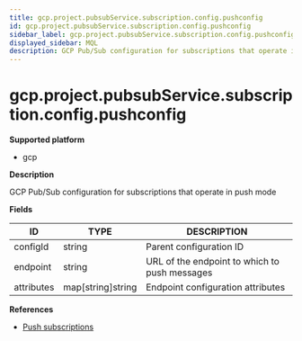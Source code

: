 ```yaml
---
title: gcp.project.pubsubService.subscription.config.pushconfig
id: gcp.project.pubsubService.subscription.config.pushconfig
sidebar_label: gcp.project.pubsubService.subscription.config.pushconfig
displayed_sidebar: MQL
description: GCP Pub/Sub configuration for subscriptions that operate in push mode
---
```


# gcp.project.pubsubService.subscription.config.pushconfig

**Supported platform**

- gcp

**Description**

GCP Pub/Sub configuration for subscriptions that operate in push mode

**Fields**

| ID         | TYPE              | DESCRIPTION                                   |
| ---------- | ----------------- | --------------------------------------------- |
| configId   | string            | Parent configuration ID                       |
| endpoint   | string            | URL of the endpoint to which to push messages |
| attributes | map[string]string | Endpoint configuration attributes             |

**References**

- [Push subscriptions](https://cloud.google.com/pubsub/docs/push)
